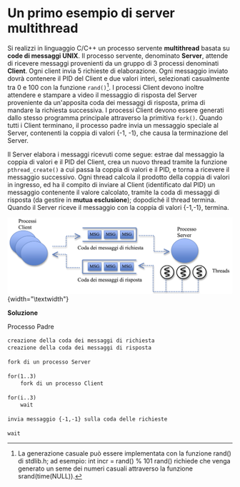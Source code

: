 Un primo esempio di server multithread
======================================

Si realizzi in linguaggio C/C++ un processo servente **multithread**
basata su **code di messaggi UNIX**. Il processo servente, denominato
**Server**, attende di ricevere messaggi provenienti da un gruppo di 3
processi denominati **Client**. Ogni client invia 5 richieste di
elaborazione. Ogni messaggio inviato dovrà contenere il PID del Client e
due valori interi, selezionati casualmente tra 0 e 100 con la funzione
`rand()`[^1]. I processi Client devono inoltre attendere e stampare a
video il messaggio di risposta del Server proveniente da un'apposita
coda dei messaggi di risposta, prima di mandare la richiesta successiva.
I processi Client devono essere generati dallo stesso programma
principale attraverso la primitiva `fork()`. Quando tutti i Client
terminano, il processo padre invia un messaggio speciale al Server,
contenenti la coppia di valori {-1, -1}, che causa la terminazione del
Server.

Il Server elabora i messaggi ricevuti come segue: estrae dal messaggio
la coppia di valori e il PID del Client, crea un nuovo thread tramite la
funzione `pthread_create()` a cui passa la coppia di valori e il PID, e
torna a ricevere il messaggio successivo. Ogni thread calcola il
prodotto della coppia di valori in ingresso, ed ha il compito di inviare
al Client (identificato dal PID) un messaggio contenente il valore
calcolato, tramite la coda di messaggi di risposta (da gestire in
**mutua esclusione**); dopodiché il thread termina. Quando il Server
riceve il messaggio con la coppia di valori {-1,-1}, termina.

![image](ambiente_locale/server_multithread/un_primo_esempio_di_server_multithread/un_primo_esempio_di_server_multithread.png){width="\\textwidth"}

**Soluzione**

Processo Padre

    creazione della coda dei messaggi di richiesta
    creazione della coda dei messaggi di risposta

    fork di un processo Server

    for(1..3)
        fork di un processo Client

    for(i..3)
        wait

    invia messaggio {-1,-1} sulla coda delle richieste

    wait

[^1]: La generazione casuale può essere implementata con la funzione
    rand() di stdlib.h; ad esempio: int incr = rand() % 101 rand()
    richiede che venga generato un seme dei numeri casuali attraverso la
    funzione srand(time(NULL)).
